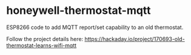 # honeywell-thermostat-mqtt

ESP8266 code to add MQTT report/set capability to an old thermostat.

Follow the project details here:
https://hackaday.io/project/170693-old-thermostat-learns-wifi-mqtt
